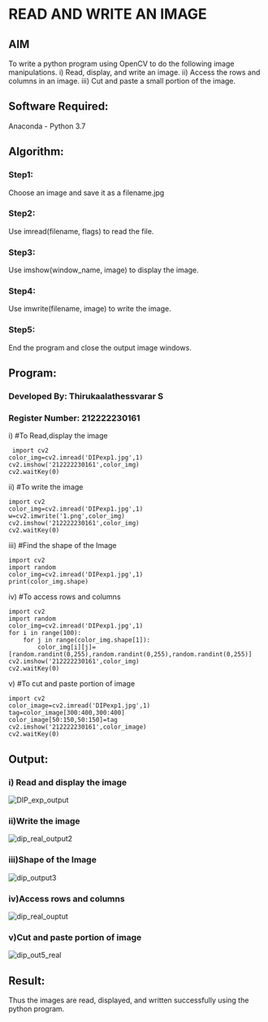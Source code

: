 # READ AND WRITE AN IMAGE
## AIM
To write a python program using OpenCV to do the following image manipulations.
i) Read, display, and write an image.
ii) Access the rows and columns in an image.
iii) Cut and paste a small portion of the image.

## Software Required:
Anaconda - Python 3.7
## Algorithm:
### Step1:
Choose an image and save it as a filename.jpg
### Step2:
Use imread(filename, flags) to read the file.
### Step3:
Use imshow(window_name, image) to display the image.
### Step4:
Use imwrite(filename, image) to write the image.
### Step5:
End the program and close the output image windows.
## Program:
### Developed By: Thirukaalathessvarar S
### Register Number: 212222230161
i) #To Read,display the image
```
 import cv2
color_img=cv2.imread('DIPexp1.jpg',1)
cv2.imshow('212222230161',color_img)
cv2.waitKey(0)
```
ii) #To write the image
```
import cv2
color_img=cv2.imread('DIPexp1.jpg',1)
w=cv2.imwrite('1.png',color_img)
cv2.imshow('212222230161',color_img)
cv2.waitKey(0)
```
iii) #Find the shape of the Image
```
import cv2
import random
color_img=cv2.imread('DIPexp1.jpg',1)
print(color_img.shape)
```
iv) #To access rows and columns

```
import cv2
import random
color_img=cv2.imread('DIPexp1.jpg',1)
for i in range(100):
    for j in range(color_img.shape[1]):
        color_img[i][j]=[random.randint(0,255),random.randint(0,255),random.randint(0,255)]
cv2.imshow('212222230161',color_img)
cv2.waitKey(0)
```
v) #To cut and paste portion of image
```
import cv2
color_image=cv2.imread('DIPexp1.jpg',1)
tag=color_image[300:400,300:400]
color_image[50:150,50:150]=tag
cv2.imshow('212222230161',color_image)
cv2.waitKey(0)
```

## Output:

### i) Read and display the image
![DIP_exp_output](https://github.com/Thirukaalathessvarar-S/READ-AND-WRITE-IMAGE/assets/121166390/fa912c5c-47fd-4bae-bbe7-45263780f3ea)

### ii)Write the image
![dip_real_output2](https://github.com/Thirukaalathessvarar-S/READ-AND-WRITE-IMAGE/assets/121166390/0716a9ae-39fb-4c73-ba7c-443875828d01)



### iii)Shape of the Image
![dip_output3](https://github.com/Thirukaalathessvarar-S/READ-AND-WRITE-IMAGE/assets/121166390/e7926682-40de-403a-ba46-36e359c7dbba)


### iv)Access rows and columns
![dip_real_ouptut](https://github.com/Thirukaalathessvarar-S/READ-AND-WRITE-IMAGE/assets/121166390/588b85a4-cabe-4cf5-9cf7-e93e58f593c2)


### v)Cut and paste portion of image
![dip_out5_real](https://github.com/Thirukaalathessvarar-S/READ-AND-WRITE-IMAGE/assets/121166390/ba17dcaf-9334-4836-b0ba-1b7b0ecaff2c)


## Result:
Thus the images are read, displayed, and written successfully using the python program.
